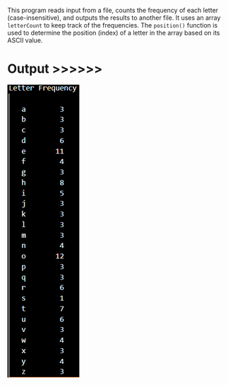 This program reads input from a file, counts the frequency of each letter (case-insensitive), and outputs the results to another file. It uses an array `letterCount` to keep track of the frequencies. The `position()` function is used to determine the position (index) of a letter in the array based on its ASCII value.

# Output >>>>>>

![](output_image.png)